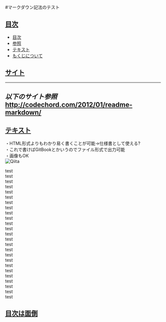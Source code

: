 #マークダウン記法のテスト  

<a id="index"></a>
## <a href="#index">目次</a>  
* [目次](#index)
* [参照](#site)
* [テキスト](#text)
* [もくじについて](#mokuji)

<a id="site"></a>
## <a href="#site">サイト</a>  
---  
*以下のサイト参照*  
<http://codechord.com/2012/01/readme-markdown/>
---  

<a id="text"></a>
## <a href="#text">テキスト</a>  
・HTML形式よりもわかり易く書くことが可能→仕様書として使える?  
・これで書けばGitBookとかいうのでファイル形式で出力可能  
・画像もOK  
![Qiita](http://cdn.qiita.com/assets/siteid-reverse-6044901aace6435306ebd1fac6b7858c.png)
  
test  
test  
test  
test  
test  
test  
test  
test  
test  
test  
test  
test  
test  
test  
test  
test  
test  
test  
test  
test  
test  
test  
test  
test  
test  

<a id="mokuji"></a>
## <a href="#mokuji">目次は面倒</a>  
